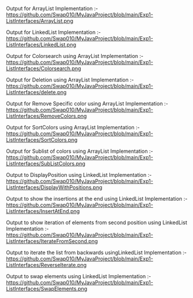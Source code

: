 Output for ArrayList Implementation :-                 
https://github.com/Swap010/MyJavaProject/blob/main/Exp1-ListInterfaces/ArrayList.png

Output for LinkedList Implementation :-                           
https://github.com/Swap010/MyJavaProject/blob/main/Exp1-ListInterfaces/LinkedList.png

Output for Colorsearch using ArrayList Implementation :- 
https://github.com/Swap010/MyJavaProject/blob/main/Exp1-ListInterfaces/Colorsearch.png

Output for Deletion using ArrayList Implementation :-                          
https://github.com/Swap010/MyJavaProject/blob/main/Exp1-ListInterfaces/delete.png

Output for Remove Specific color using ArrayList Implementation :-
https://github.com/Swap010/MyJavaProject/blob/main/Exp1-ListInterfaces/RemoveColors.png

Output for SortColors using ArrayList Implementation :-                           
https://github.com/Swap010/MyJavaProject/blob/main/Exp1-ListInterfaces/SortColors.png

Output for Sublist of colors using ArrayList Implementation :- 
https://github.com/Swap010/MyJavaProject/blob/main/Exp1-ListInterfaces/SubListColors.png

Output to DisplayPosition using LinkedList Implementation :- 
https://github.com/Swap010/MyJavaProject/blob/main/Exp1-ListInterfaces/DisplayWithPositions.png

Output to show the insertions at the end using LinkedList Implementation :- 
https://github.com/Swap010/MyJavaProject/blob/main/Exp1-ListInterfaces/InsertAtEnd.png

Output to show iteration of elements from second position using LinkedList Implementation :-
https://github.com/Swap010/MyJavaProject/blob/main/Exp1-ListInterfaces/IterateFromSecond.png

Output to iterate the list from backwards usingLinkedList Implementation :- 
https://github.com/Swap010/MyJavaProject/blob/main/Exp1-ListInterfaces/ReverseIterate.png

Output to swap elements using LinkedList Implementation :- 
https://github.com/Swap010/MyJavaProject/blob/main/Exp1-ListInterfaces/SwapElements.png
